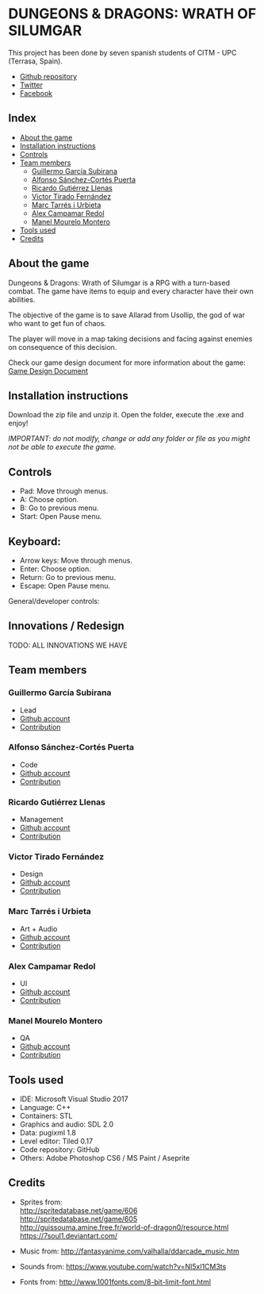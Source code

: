 ﻿# DUNGEONS & DRAGONS: WRATH OF SILUMGAR

This project has been done by seven spanish students of CITM - UPC (Terrasa, Spain).  

* [Github repository](https://github.com/Wilhelman/DD-Shadow-over-Mystara)  
* [Twitter](https://twitter.com/Triggered_Squid)
* [Facebook](https://www.facebook.com/Triggered-Squid)


## Index

* [About the game](https://wilhelman.github.io/DD-Wrath-of-Silumgar/#about-the-game)
* [Installation instructions](https://wilhelman.github.io/DD-Wrath-of-Silumgar/#installation-instructions)
* [Controls](https://wilhelman.github.io/DD-Wrath-of-Silumgar/#controls)
* [Team members](https://wilhelman.github.io/DD-Wrath-of-Silumgar/#team-members)
  * [Guillermo García Subirana](https://wilhelman.github.io/DD-Wrath-of-Silumgar/#guillermo-garcía-subirana)
  * [Alfonso Sánchez-Cortés Puerta](https://wilhelman.github.io/DD-Wrath-of-Silumgar/#alfonso-sánchez-cortés-puerta)
  * [Ricardo Gutiérrez Llenas](https://wilhelman.github.io/DD-Wrath-of-Silumgar/#ricardo-gutiérrez-llenas)
  * [Victor Tirado Fernández](https://wilhelman.github.io/DD-Wrath-of-Silumgar/#victor-tirado-fernández)
  * [Marc Tarrés i Urbieta](https://wilhelman.github.io/DD-Wrath-of-Silumgar/#marc-tarrés-i-urbieta)
  * [Alex Campamar Redol](https://wilhelman.github.io/DD-Wrath-of-Silumgar/#alex_campamar_redol)
  * [Manel Mourelo Montero](https://wilhelman.github.io/DD-Wrath-of-Silumgar/#manel-mourelo-montero)
* [Tools used](https://wilhelman.github.io/DD-Wrath-of-Silumgar/#tools-used)
* [Credits](https://wilhelman.github.io/DD-Wrath-of-Silumgar/#credits)


## About the game
Dungeons & Dragons: Wrath of Silumgar is a RPG with a turn-based combat. The game have items to equip and every character have their own abilities.

The objective of the game is to save Allarad from Usollip, the god of war who want to get fun of chaos.

The player will move in a map taking decisions and facing against enemies on consequence of this decision.

Check our game design document for more information about the game: [Game  Design Document](https://github.com/Wilhelman/DD-Shadow-over-Mystara/wiki/Game-Design-Document)

## Installation instructions

Download the zip file and unzip it. Open the folder, execute the .exe and enjoy!

_IMPORTANT: do not modify, change or add any folder or file as you might not be able to execute the game._

## Controls

* Pad: Move through menus.
* A: Choose option.
* B: Go to previous menu.
* Start: Open Pause menu.


## Keyboard:

* Arrow keys: Move through menus.
* Enter: Choose option.
* Return: Go to previous menu.
* Escape: Open Pause menu.

General/developer controls:

## Innovations / Redesign
TODO: ALL INNOVATIONS WE HAVE

## Team members

### Guillermo García Subirana
* Lead
* [Github account](https://github.com/Wilhelman)
* [Contribution](https://wilhelman.github.io/DD-Wrath-of-Silumgar/Guillermo_contribution)

### Alfonso Sánchez-Cortés Puerta 
* Code
* [Github account](https://github.com/Siitoo)
* [Contribution](https://wilhelman.github.io/DD-Wrath-of-Silumgar/Alfonso_contribution)

### Ricardo Gutiérrez Llenas
* Management
* [Github account](https://github.com/Ricardogll)
* [Contribution](https://wilhelman.github.io/DD-Wrath-of-Silumgar/Ricardo_contribution)

### Victor Tirado Fernández
* Design
* [Github account](https://github.com/VictorTirado)
* [Contribution](https://wilhelman.github.io/DD-Wrath-of-Silumgar/Victor_contribution)

### Marc Tarrés i Urbieta
* Art + Audio
* [Github account](https://github.com/MAtaur00)
* [Contribution](https://wilhelman.github.io/DD-Wrath-of-Silumgar/Marc_contribution)

### Alex Campamar Redol
* UI
* [Github account](https://github.com/Acaree)
* [Contribution](https://wilhelman.github.io/DD-Wrath-of-Silumgar/Alex_contribution)

### Manel Mourelo Montero
* QA
* [Github account](https://github.com/manelmourelo)
* [Contribution](https://wilhelman.github.io/DD-Wrath-of-Silumgar/Manel_contribution)


## Tools used
* IDE: Microsoft Visual Studio 2017
* Language: C++
* Containers: STL
* Graphics and audio: SDL 2.0
* Data: pugixml 1.8
* Level editor: Tiled 0.17
* Code repository: GitHub
* Others: Adobe Photoshop CS6 / MS Paint / Aseprite

## Credits

* Sprites from:  
  http://spritedatabase.net/game/606  
  http://spritedatabase.net/game/605
  http://guissouma.amine.free.fr/world-of-dragon0/resource.html
  https://7soul1.deviantart.com/

* Music from: 
  http://fantasyanime.com/valhalla/ddarcade_music.htm

* Sounds from: 
  https://www.youtube.com/watch?v=NI5xl1CM3ts

* Fonts from:
  http://www.1001fonts.com/8-bit-limit-font.html

